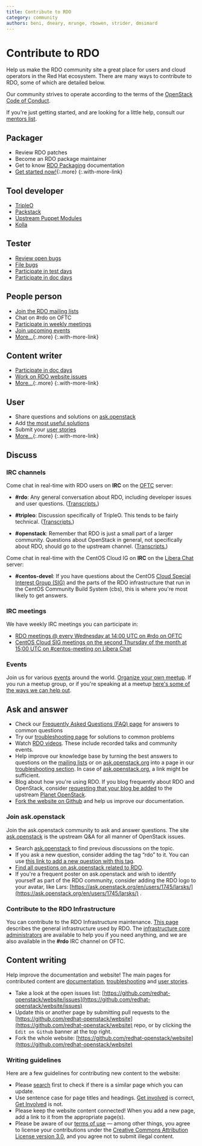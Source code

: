 ```yaml
---
title: Contribute to RDO
category: community
authors: beni, dneary, mrunge, rbowen, strider, dmsimard
---
```


# Contribute to RDO

Help us make the RDO community site a great place for users and cloud operators in the Red Hat ecosystem. There are many ways to contribute to RDO, some of which are detailed below.

Our community strives to operate according to the terms of the
[OpenStack Code of Conduct](https://www.openstack.org/legal/community-code-of-conduct/).

If you're just getting started, and are looking for a little help,
consult our [mentors list](/contribute/mentors).

<div class="splits">
<div class="split-third with-more">

## Packager

* Review RDO patches
* Become an RDO package maintainer
* Get to know [RDO Packaging](https://www.rdoproject.org/documentation/rdo-packaging/) documentation
* [Get started now!](/documentation/onboarding/){:.more}
{:.with-more-link}

</div>
<div class="split-third with-more">

## Tool developer

* [TripleO](https://docs.openstack.org/tripleo-docs/latest/contributor/)
* [Packstack](https://github.com/openstack/packstack)
* [Upstream Puppet Modules](https://docs.openstack.org/puppet-openstack-guide/latest/)
* [Kolla](https://github.com/openstack/kolla)

</div>
<div class="split-third">

## Tester

* [Review open bugs](https://bugzilla.redhat.com/buglist.cgi?product=RDO&query_format=advanced&bug_status=NEW&bug_status=ASSIGNED)
* [File bugs](https://bugzilla.redhat.com/enter_bug.cgi?product=RDO)
* [Participate in test days](/testday/)
* [Participate in doc days](/events/docdays/)

</div>
</div>

<div class="splits">
<div class="split-third with-more">

## People person

* [Join the RDO mailing lists](/contribute/mailing-lists)
* Chat on #rdo on OFTC
* [Participate in weekly meetings](/contribute/community-meeting)
* [Join upcoming events](/events)
* [More&hellip;](#discuss){:.more}
{:.with-more-link}

</div>
<div class="split-third with-more">

## Content writer

* [Participate in doc days](/events/docdays/)
* [Work on RDO website issues](https://github.com/redhat-openstack/website/issues)
* [More&hellip;](#write-content){:.more}
{:.with-more-link}

</div>
<div class="split-third">

## User

* Share questions and solutions on [ask.openstack](https://ask.openstack.org/en/questions/scope:all/sort:age-desc/page:1/query:rdo/)
* Add [the most useful solutions](/troubleshooting/)
* Submit your [user stories](/user-stories/)
* [More&hellip;](#ask-and-answer){:.more}
{:.with-more-link}

</div>
</div>

<a name="discuss"/>

## Discuss

<a name="irc-channels"/>

### IRC channels

Come chat in real-time with RDO users on **IRC** on the [OFTC](http://oftc.net) server:

* **#rdo**: Any general conversation about RDO, including developer issues and user questions. ([Transcripts.](http://eavesdrop.openstack.org/irclogs/%23rdo/))

* **#tripleo**: Discussion specifically of TripleO. This tends to be fairly technical. ([Transcripts.](http://eavesdrop.openstack.org/irclogs/%23tripleo/))

* **#openstack**: Remember that RDO is just a small part of a larger community. Questions about OpenStack in general, not specifically about RDO, should go to the upstream channel. ([Transcripts.](http://eavesdrop.openstack.org/irclogs/%23openstack/))


Come chat in real-time with the CentOS Cloud IG  on **IRC** on the [Libera Chat](http://libera.chat) server:

* **#centos-devel**: If you have questions about the CentOS [Cloud Special Interest Group (SIG)](https://wiki.centos.org/SpecialInterestGroup/Cloud) and the parts of the RDO  infrastructure that run in the CentOS Community Build System (cbs), this is where you're most likely to get answers.

### IRC meetings

We have weekly IRC meetings you can participate in:

* [RDO meetings @ every Wednesday at 14:00 UTC on #rdo on OFTC](/contribute/community-meeting)
* [CentOS Cloud SIG meetings on the second Thursday of the month at 15:00 UTC on #centos-meeting on Libera Chat](/contribute/cloud-sig-meeting)

### Events

Join us for various [events](/events/) around the world. [Organize your own meetup](/contribute/organize-a-meetup/). If you run a meetup group, or if you're speaking at a meetup [here's some of the ways we can help out](/events/meetup_assistance/).

<a name="ask-and-answer"/>

## Ask and answer

- Check our [Frequently Asked Questions (FAQ) page](/rdo/faq/) for answers to common questions
- Try our [troubleshooting page](/troubleshooting/) for solutions to common problems
- Watch [RDO videos](/rdo/rdo-videos). These include recorded talks and community events.
- Help improve our knowledge base by turning the best answers to questions on the [mailing lists](/contribute/mailing-lists/) or on [ask.openstack.org](http://ask.openstack.org) into a page in our [troubleshooting section](/troubleshooting/). In case of [ask.openstack.org](https://ask.openstack.org), a link might be sufficient.
- Blog about how you're using RDO. If you blog frequently about RDO and OpenStack, consider [requesting that your blog be added](https://wiki.openstack.org/wiki/AddingYourBlog) to the upstream [Planet OpenStack](http://planet.openstack.org/).
- [Fork the website on Github](https://github.com/redhat-openstack/website) and help us improve our documentation.

### Join ask.openstack

Join the ask.openstack community to ask and answer questions. The site [ask.openstack](http://ask.openstack.org) is the upstream Q&A for all manner of OpenStack issues.

- Search [ask.openstack](http://ask.openstack.org) to find previous discussions on the topic.
- If you ask a new question, consider adding the tag “rdo” to it. You can use [this link to add a new question with this tag](https://ask.openstack.org/en/questions/ask/?tags=rdo).
- [Find all questions on ask.openstack related to RDO](https://ask.openstack.org/en/questions/scope:all/sort:age-desc/page:1/query:rdo/).
- If you're a frequent poster on ask.openstack and wish to identify yourself as part of the RDO community, consider adding the RDO logo to your avatar, like Lars: [https://ask.openstack.org/en/users/1745/larsks/](https://ask.openstack.org/en/users/1745/larsks/) .

<a name="write-content"/>

### Contribute to the RDO Infrastructure

You can contribute to the RDO Infrastructure maintenance. [This page](/infra/) describes the general infrastructure used by RDO. The [infrastructure core administrators](/infra/review-rdo-infra-core) are available to help you if you need anything, and we are also available in the **#rdo** IRC channel on OFTC.

## Content writing

Help improve the documentation and website! The main pages for contributed content are [documentation](/documentation/), [troubleshooting](/troubleshooting/) and [user stories](/user-stories/).

* Take a look at the open issues list: [https://github.com/redhat-openstack/website/issues](https://github.com/redhat-openstack/website/issues)
* Update this or another page by submitting pull requests to the [https://github.com/redhat-openstack/website](https://github.com/redhat-openstack/website) repo, or by clicking the `Edit on Github` banner at the top right.
* Fork the whole website: [https://github.com/redhat-openstack/website](https://github.com/redhat-openstack/website)

### Writing guidelines

Here are a few guidelines for contributing new content to the website:

*   Please [search](/search/) first to check if there is a similar page which you can update.
*   Use sentence case for page titles and headings. [Get involved](/contribute/) is correct, [Get Involved](/contribute/) is not.
*   Please keep the website content connected! When you add a new page, add a link to it from the appropriate page(s).
*   Please be aware of our [terms of use](/legal/terms-of-use/) — among other things, you agree to license your contributions under the [Creative Commons Attribution License version 3.0](http://creativecommons.org/licenses/by/3.0/), and you agree not to submit illegal content.
